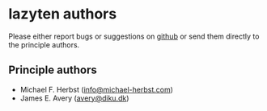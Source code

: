 # lazyten authors

Please either report bugs or suggestions on [github](https://github.com/lazyten/lazyten)
or send them directly to the principle authors.

## Principle authors
- Michael F. Herbst (info@michael-herbst.com)
- James E. Avery (avery@diku.dk)
